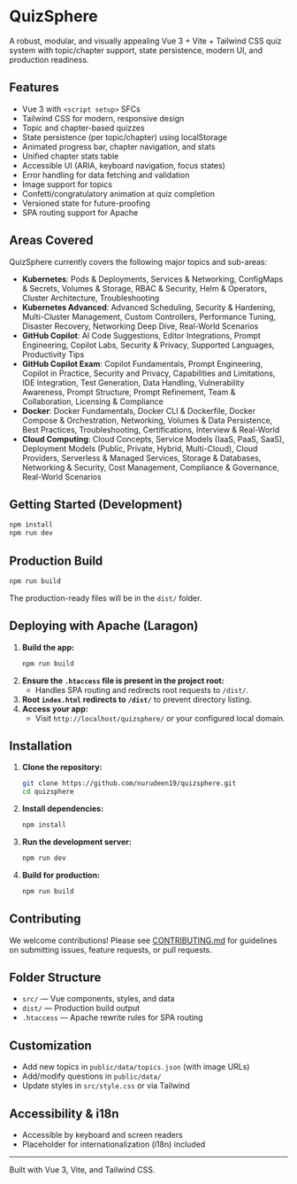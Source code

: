 # QuizSphere

A robust, modular, and visually appealing Vue 3 + Vite + Tailwind CSS quiz system with topic/chapter support, state persistence, modern UI, and production readiness.

## Features
- Vue 3 with `<script setup>` SFCs
- Tailwind CSS for modern, responsive design
- Topic and chapter-based quizzes
- State persistence (per topic/chapter) using localStorage
- Animated progress bar, chapter navigation, and stats
- Unified chapter stats table
- Accessible UI (ARIA, keyboard navigation, focus states)
- Error handling for data fetching and validation
- Image support for topics
- Confetti/congratulatory animation at quiz completion
- Versioned state for future-proofing
- SPA routing support for Apache

## Areas Covered
QuizSphere currently covers the following major topics and sub-areas:

- **Kubernetes**: Pods & Deployments, Services & Networking, ConfigMaps & Secrets, Volumes & Storage, RBAC & Security, Helm & Operators, Cluster Architecture, Troubleshooting
- **Kubernetes Advanced**: Advanced Scheduling, Security & Hardening, Multi-Cluster Management, Custom Controllers, Performance Tuning, Disaster Recovery, Networking Deep Dive, Real-World Scenarios
- **GitHub Copilot**: AI Code Suggestions, Editor Integrations, Prompt Engineering, Copilot Labs, Security & Privacy, Supported Languages, Productivity Tips
- **GitHub Copilot Exam**: Copilot Fundamentals, Prompt Engineering, Copilot in Practice, Security and Privacy, Capabilities and Limitations, IDE Integration, Test Generation, Data Handling, Vulnerability Awareness, Prompt Structure, Prompt Refinement, Team & Collaboration, Licensing & Compliance
- **Docker**: Docker Fundamentals, Docker CLI & Dockerfile, Docker Compose & Orchestration, Networking, Volumes & Data Persistence, Best Practices, Troubleshooting, Certifications, Interview & Real-World
- **Cloud Computing**: Cloud Concepts, Service Models (IaaS, PaaS, SaaS), Deployment Models (Public, Private, Hybrid, Multi-Cloud), Cloud Providers, Serverless & Managed Services, Storage & Databases, Networking & Security, Cost Management, Compliance & Governance, Real-World Scenarios

## Getting Started (Development)

```sh
npm install
npm run dev
```

## Production Build

```sh
npm run build
```
The production-ready files will be in the `dist/` folder.

## Deploying with Apache (Laragon)
1. **Build the app:**
   ```sh
   npm run build
   ```
2. **Ensure the `.htaccess` file is present in the project root:**
   - Handles SPA routing and redirects root requests to `/dist/`.
3. **Root `index.html` redirects to `/dist/`** to prevent directory listing.
4. **Access your app:**
   - Visit `http://localhost/quizsphere/` or your configured local domain.

## Installation

1. **Clone the repository:**
   ```sh
   git clone https://github.com/nurudeen19/quizsphere.git
   cd quizsphere
   ```
2. **Install dependencies:**
   ```sh
   npm install
   ```
3. **Run the development server:**
   ```sh
   npm run dev
   ```
4. **Build for production:**
   ```sh
   npm run build
   ```

## Contributing

We welcome contributions! Please see [CONTRIBUTING.md](CONTRIBUTING.md) for guidelines on submitting issues, feature requests, or pull requests.

## Folder Structure
- `src/` — Vue components, styles, and data
- `dist/` — Production build output
- `.htaccess` — Apache rewrite rules for SPA routing

## Customization
- Add new topics in `public/data/topics.json` (with image URLs)
- Add/modify questions in `public/data/`
- Update styles in `src/style.css` or via Tailwind

## Accessibility & i18n
- Accessible by keyboard and screen readers
- Placeholder for internationalization (i18n) included

---

Built with Vue 3, Vite, and Tailwind CSS.
